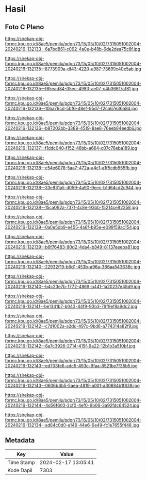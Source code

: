 # Hasil

## Foto C Plano

https://sirekap-obj-formc.kpu.go.id/8ae5/pemilu/pdpr/73/15/05/10/02/7315051002004-20240216-132133--6a7bd861-c062-4a0e-b48b-6de2dea75c8f.jpg

https://sirekap-obj-formc.kpu.go.id/8ae5/pemilu/pdpr/73/15/05/10/02/7315051002004-20240216-132135--8773909a-df43-4220-a987-73699c40e5ab.jpg

https://sirekap-obj-formc.kpu.go.id/8ae5/pemilu/pdpr/73/15/05/10/02/7315051002004-20240216-132135--f65ead84-05ec-4983-ae07-c4b366f7af81.jpg

https://sirekap-obj-formc.kpu.go.id/8ae5/pemilu/pdpr/73/15/05/10/02/7315051002004-20240216-132136--10ba79cd-5bf6-48ef-95d7-f2ca67e36a8d.jpg

https://sirekap-obj-formc.kpu.go.id/8ae5/pemilu/pdpr/73/15/05/10/02/7315051002004-20240216-132136--b87202bb-3389-4519-8ae8-76eeb84eedb6.jpg

https://sirekap-obj-formc.kpu.go.id/8ae5/pemilu/pdpr/73/15/05/10/02/7315051002004-20240216-132137--f1ddc040-f152-48bb-a664-c07c78eba189.jpg

https://sirekap-obj-formc.kpu.go.id/8ae5/pemilu/pdpr/73/15/05/10/02/7315051002004-20240216-132138--c54e6078-5aa7-472a-a4c1-a1f5cdb555fb.jpg

https://sirekap-obj-formc.kpu.go.id/8ae5/pemilu/pdpr/73/15/05/10/02/7315051002004-20240216-132138--33e831a5-d059-4a90-9eec-b1d64cd2c944.jpg

https://sirekap-obj-formc.kpu.go.id/8ae5/pemilu/pdpr/73/15/05/10/02/7315051002004-20240216-132138--15ca092a-737f-4c8e-93bb-f5214ce82358.jpg

https://sirekap-obj-formc.kpu.go.id/8ae5/pemilu/pdpr/73/15/05/10/02/7315051002004-20240216-132139--0a0e5db9-e455-4a6f-b95e-e099f59ac154.jpg

https://sirekap-obj-formc.kpu.go.id/8ae5/pemilu/pdpr/73/15/05/10/02/7315051002004-20240216-132139--b6f76483-80d2-4da4-b849-81137eeeba81.jpg

https://sirekap-obj-formc.kpu.go.id/8ae5/pemilu/pdpr/73/15/05/10/02/7315051002004-20240216-132140--22932f19-b6d1-453b-a96a-366aa543638c.jpg

https://sirekap-obj-formc.kpu.go.id/8ae5/pemilu/pdpr/73/15/05/10/02/7315051002004-20240216-132140--b4c23e7b-1772-4869-b441-1a20237e48d9.jpg

https://sirekap-obj-formc.kpu.go.id/8ae5/pemilu/pdpr/73/15/05/10/02/7315051002004-20240216-132141--be1341b7-b043-44f9-93b3-79f9ef8a9dc2.jpg

https://sirekap-obj-formc.kpu.go.id/8ae5/pemilu/pdpr/73/15/05/10/02/7315051002004-20240216-132142--c7d1002a-a2dc-497c-9bd6-a774314a82f9.jpg

https://sirekap-obj-formc.kpu.go.id/8ae5/pemilu/pdpr/73/15/05/10/02/7315051002004-20240216-132142--6a7c3926-2714-415f-9a22-12b1b3a510bf.jpg

https://sirekap-obj-formc.kpu.go.id/8ae5/pemilu/pdpr/73/15/05/10/02/7315051002004-20240216-132143--ed703fe8-adc5-493c-9faa-8521be7f35b5.jpg

https://sirekap-obj-formc.kpu.go.id/8ae5/pemilu/pdpr/73/15/05/10/02/7315051002004-20240216-132143--0606b4b5-5aea-4819-a001-a30884b1f639.jpg

https://sirekap-obj-formc.kpu.go.id/8ae5/pemilu/pdpr/73/15/05/10/02/7315051002004-20240216-132144--4d56f603-2cf0-4ef0-9b06-3a92fdc64524.jpg

https://sirekap-obj-formc.kpu.go.id/8ae5/pemilu/pdpr/73/15/05/10/02/7315051002004-20240216-132134--ad84c0d0-e149-44e6-9e49-fc1e7655f448.jpg


## Metadata

| Key        | Value               |
| ---------- | ------------------- |
| Time Stamp | 2024-02-17 13:05:41 |
| Kode Dapil | 7303                |



